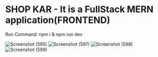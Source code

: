 # SHOP KAR - It is a FullStack MERN application(FRONTEND)

Run Command: npm i & npm run dev

![Screenshot (595)](https://github.com/navbug/e-commerce-mern-frontend/assets/51168623/e324d1fc-a05b-44fb-9b27-9e6372a9a712)
![Screenshot (597)](https://github.com/navbug/e-commerce-mern-frontend/assets/51168623/a6eaac4a-51c4-4a2b-9d11-90c7d72fde34)
![Screenshot (598)](https://github.com/navbug/e-commerce-mern-frontend/assets/51168623/c7315878-6f2e-44af-ab0b-ac44dcfd8438)
![Screenshot (599)](https://github.com/navbug/e-commerce-mern-frontend/assets/51168623/85b07d7c-574f-410a-87e5-4ef3f8885308)
